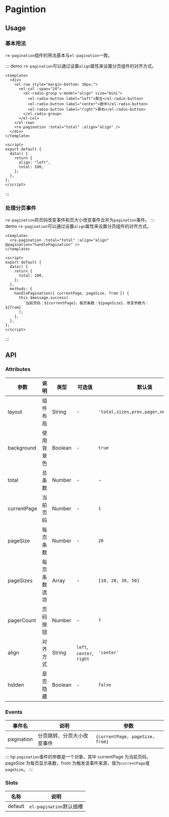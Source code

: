 # Pagintion

## Usage

### 基本用法

`re-pagination`组件的用法基本与`el-pagination`一致。

::: demo `re-pagination`可以通过设置`align`属性来设置分页组件的对齐方式。

```vue
<template>
  <div>
    <el-row style="margin-bottom: 10px;">
      <el-col :span="24">
        <el-radio-group v-model="align" size="mini">
          <el-radio-button label="left">靠左</el-radio-button>
          <el-radio-button label="center">居中</el-radio-button>
          <el-radio-button label="right">靠右</el-radio-button>
        </el-radio-group>
      </el-col>
    </el-row>
    <re-pagination :total="total" :align="align" />
  </div>
</template>

<script>
export default {
  data() {
    return {
      align: "left",
      total: 100,
    };
  },
};
</script>
```

:::

### 处理分页事件

`re-pagination`将页码改变事件和页大小改变事件合并为`pagination`事件。
::: demo `re-pagination`可以通过设置`align`属性来设置分页组件的对齐方式。

```vue
<template>
  <re-pagination :total="total" :align="align" @pagination="handlePagination" />
</template>

<script>
export default {
  data() {
    return {
      total: 100,
    };
  },
  methods: {
    handlePagination({ currentPage, pageSize, from }) {
      this.$message.success(
        `当前页码：${currentPage}，每页条数：${pageSize}，改变参数为：${from}`
      );
    },
  },
};
</script>
```

:::

## API

### Attributes

| 参数        | 说明         | 类型    | 可选值                    | 默认值                                 |
| ----------- | ------------ | ------- | ------------------------- | -------------------------------------- |
| layout      | 组件布局     | String  | -                         | `'total,sizes,prev,pager,next,jumper'` |
| background  | 使用背景色   | Boolean | -                         | `true`                                 |
| total       | 总条数       | Number  | -                         | -                                      |
| currentPage | 当前页码     | Number  | -                         | `1`                                    |
| pageSize    | 每页条数     | Number  | -                         | `20`                                   |
| pageSizes   | 每页条数选项 | Array   | -                         | `[10, 20, 30, 50]`                     |
| pagerCount  | 页码按钮     | Number  | -                         | `7`                                    |
| align       | 对齐方式     | String  | `left`, `center`, `right` | `'center'`                             |
| hidden      | 是否隐藏     | Boolean | -                         | `false`                                |

### Events

| 事件名     | 说明                       | 参数                            |
| ---------- | -------------------------- | ------------------------------- |
| pagination | 分页跳转、分页大小改变事件 | `{currentPage, pageSize, from}` |

::: tip
`pagination`事件的参数是一个对象，其中 currentPage 为当前页码，pageSize 为每页显示条数，from 为触发该事件来源，值为`currentPage`或`pageSize`。
:::

### Slots

| 名称    | 说明                    |
| ------- | ----------------------- |
| default | `el-pagination`默认插槽 |
